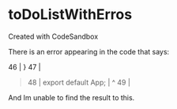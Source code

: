 # toDoListWithErros
Created with CodeSandbox

There is an error appearing in the code that says:

46 | }
  47 |
> 48 | export default App;
     | ^
  49 |
  
  And Im unable to find the result to this.
